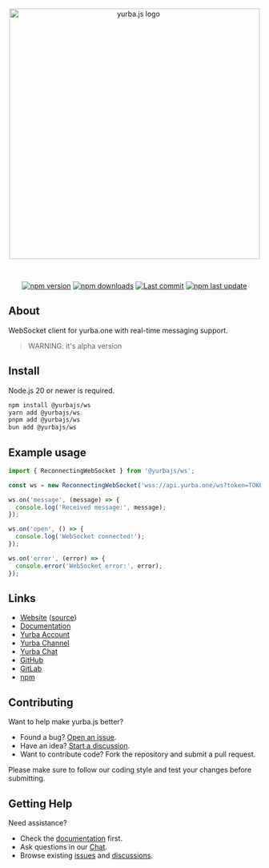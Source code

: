 <div align="center">
  <br />
  <p>
    <a href="https://yurba.js.org"><img src="https://raw.githubusercontent.com/yurbajs/yurba.js/2b1e6dc4578a0a9200bd2a25731e9a07c79b78b1/assets/banner.svg" width="500" alt="yurba.js logo" /></a>
  </p>
  <br />
  <p>
    <a href="https://www.npmjs.com/package/@yurbajs/ws"><img src="https://img.shields.io/npm/v/@yurbajs/ws.svg?maxAge=3600" alt="npm version" /></a>
    <a href="https://www.npmjs.com/package/@yurbajs/ws"><img src="https://img.shields.io/npm/dt/@yurbajs/ws.svg?maxAge=3600" alt="npm downloads" /></a>
    <a href="https://github.com/rastgame/yurba.js/commits/main"><img src="https://img.shields.io/github/last-commit/rastgame/yurba.js.svg?logo=github&logoColor=ffffff" alt="Last commit" /></a>
    <a href="https://www.npmjs.com/package/@yurbajs/ws"><img src="https://img.shields.io/npm/last-update/@yurbajs/ws" alt="npm last update"></a>
  </p>
</div>

## About
WebSocket client for yurba.one with real-time messaging support.

> WARNING: it's alpha version 

## Install
Node.js 20 or newer is required.

```sh
npm install @yurbajs/ws
yarn add @yurbajs/ws
pnpm add @yurbajs/ws
bun add @yurbajs/ws
```

## Example usage

```js
import { ReconnectingWebSocket } from '@yurbajs/ws';

const ws = new ReconnectingWebSocket('wss://api.yurba.one/ws?token=TOKEN');

ws.on('message', (message) => {
  console.log('Received message:', message);
});

ws.on('open', () => {
  console.log('WebSocket connected!');
});

ws.on('error', (error) => {
  console.error('WebSocket error:', error);
});
```

## Links

* [Website][website] ([source][website-source])
* [Documentation][documentation]
* [Yurba Account][yurba]
* [Yurba Channel][yurba-channel]
* [Yurba Chat][yurba-chat]
* [GitHub][source]
* [GitLab][gitlab]
* [npm][npm]

## Contributing

Want to help make yurba.js better?

* Found a bug? [Open an issue](https://github.com/RastGame/Yurba.js/issues/new).
* Have an idea? [Start a discussion](https://github.com/RastGame/Yurba.js/discussions).
* Want to contribute code? Fork the repository and submit a pull request.

Please make sure to follow our coding style and test your changes before submitting.

## Getting Help

Need assistance?

* Check the [documentation][documentation] first.
* Ask questions in our [Chat][yurba-chat].
* Browse existing [issues](https://github.com/RastGame/Yurba.js/issues) and [discussions](https://github.com/RastGame/Yurba.js/discussions).

[gitlab]: https://gitlab.com/RastGame/Yurba.js
[source]: https://github.com/RastGame/Yurba.js/tree/main/packages/ws
[website]: https://yurba.js.org
[website-source]: https://github.com/RastGame/Yurba.js
[documentation]: https://yurba.js.org/docs
[yurba]: https://me.yurba.one/yurbajs
[yurba-channel]: https://me.yurba.one/yjs
[yurba-chat]: https://me.yurba.one/yurba.js
[npm]: https://www.npmjs.com/package/@yurbajs/ws